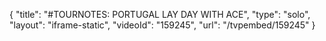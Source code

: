 {
    "title": "#TOURNOTES: PORTUGAL LAY DAY WITH ACE",
    "type": "solo",
    "layout": "iframe-static",
    "videoId": "159245",
    "url": "\/tvpembed\/159245"
}